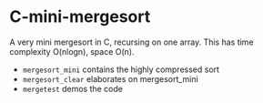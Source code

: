# C-mini-mergesort
A very mini mergesort in C, recursing on one array. This has time complexity O(nlogn), space O(n).

- `mergesort_mini` contains the highly compressed sort
- `mergesort_clear` elaborates on mergesort_mini
- `mergetest` demos the code
